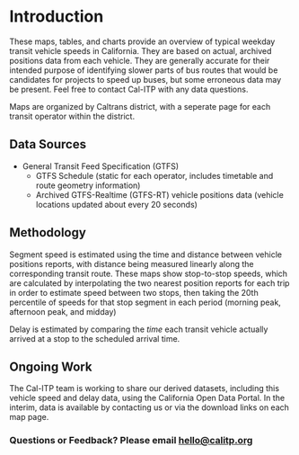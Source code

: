 # Introduction

These maps, tables, and charts provide an overview of typical weekday transit vehicle speeds in California. They are based on actual, archived positions data from each vehicle. They are generally accurate for their intended purpose of identifying slower parts of bus routes that would be candidates for projects to speed up buses, but some erroneous data may be present. Feel free to contact Cal-ITP with any data questions.

Maps are organized by Caltrans district, with a seperate page for each transit operator within the district.

## Data Sources

* General Transit Feed Specification (GTFS)
    * GTFS Schedule (static for each operator, includes timetable and route geometry information)
    * Archived GTFS-Realtime (GTFS-RT) vehicle positions data (vehicle locations updated about every 20 seconds)

## Methodology

Segment speed is estimated using the time and distance between vehicle positions reports, with distance being measured linearly along the corresponding transit route. These maps show stop-to-stop speeds, which are calculated by interpolating the two nearest position reports for each trip in order to estimate speed between two stops, then taking the 20th percentile of speeds for that stop segment in each period (morning peak, afternoon peak, and midday)

Delay is estimated by comparing the _time_ each transit vehicle actually arrived at a stop to the scheduled arrival time.

## Ongoing Work

The Cal-ITP team is working to share our derived datasets, including this vehicle speed and delay data, using the California Open Data Portal. In the interim, data is available by contacting us or via the download links on each map page.

### Questions or Feedback? Please email hello@calitp.org